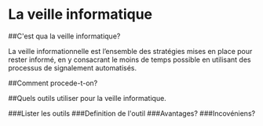 # La veille informatique

##C'est qua la veille informatique?

La veille informationnelle est l’ensemble des stratégies mises en place pour rester informé, en y consacrant le moins de temps possible 
en utilisant des processus de signalement automatisés.

##Comment procede-t-on?

##Quels outils utiliser pour la veille informatique.

###Lister les outils
###Definition de l'outil
###Avantages?
###Incovéniens?
